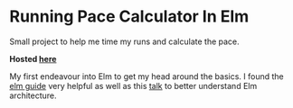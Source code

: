 # Running Pace Calculator In Elm 
Small project to help me time my runs and calculate the pace. 

**Hosted [here](https://relaxed-aryabhata-68700c.netlify.app/)**

My first endeavour into Elm to get my head around the basics. I found the [elm guide](https://guide.elm-lang.org/) very helpful as well as this [talk](https://www.youtube.com/watch?v=kEitFAY7Gc8&list=LL3DN4msoXMXBKLZjdAL8LzA&index=3&t=0s) to better understand Elm architecture. 